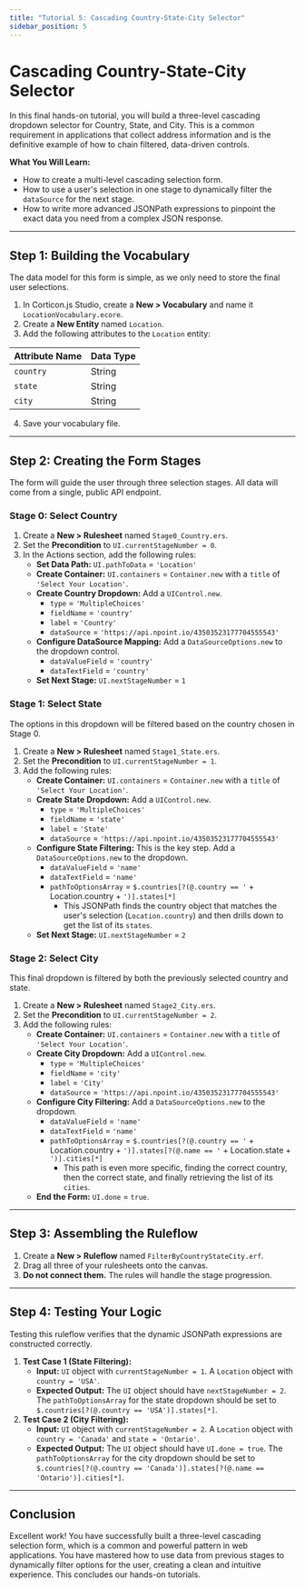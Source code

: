 ```yaml
---
title: "Tutorial 5: Cascading Country-State-City Selector"
sidebar_position: 5
---
```


# Cascading Country-State-City Selector

In this final hands-on tutorial, you will build a three-level cascading dropdown selector for Country, State, and City. This is a common requirement in applications that collect address information and is the definitive example of how to chain filtered, data-driven controls.

**What You Will Learn:**

* How to create a multi-level cascading selection form.
* How to use a user's selection in one stage to dynamically filter the `dataSource` for the next stage.
* How to write more advanced JSONPath expressions to pinpoint the exact data you need from a complex JSON response.

---

## Step 1: Building the Vocabulary

The data model for this form is simple, as we only need to store the final user selections.

1.  In Corticon.js Studio, create a **New > Vocabulary** and name it `LocationVocabulary.ecore`.
2.  Create a **New Entity** named `Location`.
3.  Add the following attributes to the `Location` entity:

| Attribute Name | Data Type |
| :------------- | :-------- |
| `country`      | String    |
| `state`        | String    |
| `city`         | String    |

4.  Save your vocabulary file.

---

## Step 2: Creating the Form Stages

The form will guide the user through three selection stages. All data will come from a single, public API endpoint.

### Stage 0: Select Country

1.  Create a **New > Rulesheet** named `Stage0_Country.ers`.
2.  Set the **Precondition** to `UI.currentStageNumber = 0`.
3.  In the Actions section, add the following rules:
    * **Set Data Path:** `UI.pathToData` = `'Location'`
    * **Create Container:** `UI.containers` = `Container.new` with a `title` of `'Select Your Location'`.
    * **Create Country Dropdown:** Add a `UIControl.new`.
        * `type` = `'MultipleChoices'`
        * `fieldName` = `'country'`
        * `label` = `'Country'`
        * `dataSource` = `'https://api.npoint.io/43503523177704555543'`
    * **Configure DataSource Mapping:** Add a `DataSourceOptions.new` to the dropdown control.
        * `dataValueField` = `'country'`
        * `dataTextField` = `'country'`
    * **Set Next Stage:** `UI.nextStageNumber` = `1`

### Stage 1: Select State

The options in this dropdown will be filtered based on the country chosen in Stage 0.

1.  Create a **New > Rulesheet** named `Stage1_State.ers`.
2.  Set the **Precondition** to `UI.currentStageNumber = 1`.
3.  Add the following rules:
    * **Create Container:** `UI.containers` = `Container.new` with a `title` of `'Select Your Location'`.
    * **Create State Dropdown:** Add a `UIControl.new`.
        * `type` = `'MultipleChoices'`
        * `fieldName` = `'state'`
        * `label` = `'State'`
        * `dataSource` = `'https://api.npoint.io/43503523177704555543'`
    * **Configure State Filtering:** This is the key step. Add a `DataSourceOptions.new` to the dropdown.
        * `dataValueField` = `'name'`
        * `dataTextField` = `'name'`
        * `pathToOptionsArray` = `$.countries[?(@.country == '` + Location.country + `')].states[*]`
            * This JSONPath finds the country object that matches the user's selection (`Location.country`) and then drills down to get the list of its `states`.
    * **Set Next Stage:** `UI.nextStageNumber` = `2`

### Stage 2: Select City

This final dropdown is filtered by both the previously selected country and state.

1.  Create a **New > Rulesheet** named `Stage2_City.ers`.
2.  Set the **Precondition** to `UI.currentStageNumber = 2`.
3.  Add the following rules:
    * **Create Container:** `UI.containers` = `Container.new` with a `title` of `'Select Your Location'`.
    * **Create City Dropdown:** Add a `UIControl.new`.
        * `type` = `'MultipleChoices'`
        * `fieldName` = `'city'`
        * `label` = `'City'`
        * `dataSource` = `'https://api.npoint.io/43503523177704555543'`
    * **Configure City Filtering:** Add a `DataSourceOptions.new` to the dropdown.
        * `dataValueField` = `'name'`
        * `dataTextField` = `'name'`
        * `pathToOptionsArray` = `$.countries[?(@.country == '` + Location.country + `')].states[?(@.name == '` + Location.state + `')].cities[*]`
            * This path is even more specific, finding the correct country, then the correct state, and finally retrieving the list of its `cities`.
    * **End the Form:** `UI.done` = `true`.

---

## Step 3: Assembling the Ruleflow

1.  Create a **New > Ruleflow** named `FilterByCountryStateCity.erf`.
2.  Drag all three of your rulesheets onto the canvas.
3.  **Do not connect them.** The rules will handle the stage progression.

---

## Step 4: Testing Your Logic

Testing this ruleflow verifies that the dynamic JSONPath expressions are constructed correctly.

1.  **Test Case 1 (State Filtering):**
    * **Input:** `UI` object with `currentStageNumber = 1`. A `Location` object with `country = 'USA'`.
    * **Expected Output:** The `UI` object should have `nextStageNumber = 2`. The `pathToOptionsArray` for the state dropdown should be set to `$.countries[?(@.country == 'USA')].states[*]`.
2.  **Test Case 2 (City Filtering):**
    * **Input:** `UI` object with `currentStageNumber = 2`. A `Location` object with `country = 'Canada'` and `state = 'Ontario'`.
    * **Expected Output:** The `UI` object should have `UI.done = true`. The `pathToOptionsArray` for the city dropdown should be set to `$.countries[?(@.country == 'Canada')].states[?(@.name == 'Ontario')].cities[*]`.

---

## Conclusion

Excellent work! You have successfully built a three-level cascading selection form, which is a common and powerful pattern in web applications. You have mastered how to use data from previous stages to dynamically filter options for the user, creating a clean and intuitive experience. This concludes our hands-on tutorials.